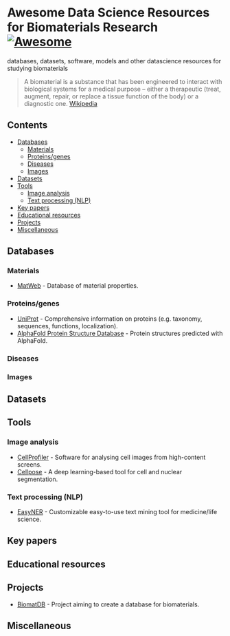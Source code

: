 # Awesome Data Science Resources for Biomaterials Research [![Awesome](https://awesome.re/badge.svg)](https://awesome.re)
databases, datasets, software, models and other datascience resources for studying biomaterials

>A biomaterial is a substance that has been engineered to interact with biological systems for a medical purpose – 
>either a therapeutic (treat, augment, repair, or replace a tissue function of the body) or a diagnostic one.
>[Wikipedia](https://en.wikipedia.org/wiki/Biomaterial)

## Contents
- [Databases](#databases)
  - [Materials](#materials)
  - [Proteins/genes](#proteins-genes)
  - [Diseases](#disease)
  - [Images](images)
- [Datasets](#datasets)
- [Tools](#tools)
  - [Image analysis](#image-analysis)
  - [Text processing (NLP)](#text-processing-(nlp))
- [Key papers](#key-papers)
- [Educational resources](#educational-resources)
- [Projects](#projects)
- [Miscellaneous](#miscellaneous)

## Databases
### Materials
- [MatWeb](https://www.matweb.com/) - Database of material properties.
### Proteins/genes
- [UniProt](https://www.uniprot.org/) - Comprehensive information on proteins (e.g. taxonomy, sequences, functions, localization).
- [AlphaFold Protein Structure Database](https://alphafold.ebi.ac.uk/) - Protein structures predicted with AlphaFold.
### Diseases
### Images
## Datasets
## Tools
### Image analysis
- [CellProfiler](https://cellprofiler.org/) - Software for analysing cell images from high-content screens.
- [Cellpose](https://www.cellpose.org/) - A deep learning-based tool for cell and nuclear segmentation.
### Text processing (NLP)
- [EasyNER](https://github.com/Aitslab/EasyNER) - Customizable easy-to-use text mining tool for medicine/life science.
## Key papers
## Educational resources
## Projects
- [BiomatDB](https://biomatdb.eu/) - Project aiming to create a database for biomaterials. 
## Miscellaneous

